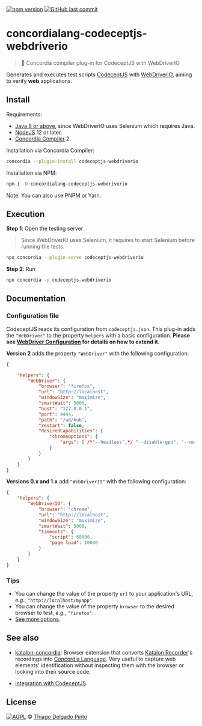 [![npm version](https://img.shields.io/npm/v/concordialang-codeceptjs-webdriverio.svg?style=for-the-badge&color=green&label=NPM)](https://badge.fury.io/js/concordialang-codeceptjs-webdriverio)
[![GitHub last commit](https://img.shields.io/github/last-commit/thiagodp/concordialang-codeceptjs-webdriverio.svg?style=for-the-badge)](https://github.com/thiagodp/concordialang-codeceptjs-webdriverio/releases)


# concordialang-codeceptjs-webdriverio

> 🔌 Concordia compiler plug-in for CodeceptJS with WebDriverIO

Generates and executes test scripts [CodeceptJS](https://codecept.io) with [WebDriverIO](http://webdriver.io), aiming to verify **web** applications.

## Install

Requirements:

- [Java 8 or above](https://www.java.com/download/), since WebDriverIO uses Selenium which requires Java.
- [NodeJS](https://nodejs.org/) 12 or later.
- [Concordia Compiler](https://concordialang.org) 2.


Installation via Concordia Compiler:

```bash
concordia --plugin-install codeceptjs-webdriverio
```

Installation via NPM:

```bash
npm i -D concordialang-codeceptjs-webdriverio
```

Note: You can also use PNPM or Yarn.


## Execution

**Step 1**: Open the testing server

> Since WebDriverIO uses Selenium, it requires to start Selenium before running the tests.

```bash
npx concordia --plugin-serve codeceptjs-webdriverio
```
**Step 2**: Run

```bash
npx concordia -p codeceptjs-webdriverio
```

## Documentation

### Configuration file

CodeceptJS reads its configuration from `codeceptjs.json`. This plug-in adds the `"WebDriver"` to the property `helpers` with a basic configuration. **Please see [WebDriver Configuration](https://codecept.io/helpers/WebDriver/#configuration) for details on how to extend it.**

**Version 2** adds the property `"WebDriver"` with the following configuration:

```json
{

	"helpers": {
		"WebDriver": {
			"browser": "firefox",
			"url": "http://localhost",
			"windowSize": "maximize",
			"smartWait": 5000,
			"host": "127.0.0.1",
      		"port": 4444,
			"path": "/wd/hub",
      		"restart": false,
			"desiredCapabilities": {
        		"chromeOptions": {
          			"args": [ /*"--headless",*/ "--disable-gpu", "--no-sandbox" ]
        		}
      		}
		}
	}
}
```

**Versions 0.x and 1.x** add `"WebDriverIO"` with the following configuration:

```json
{
	"helpers": {
		"WebDriverIO": {
			"browser": "chrome",
			"url": "http://localhost",
			"windowSize": "maximize",
			"smartWait": 5000,
			"timeouts": {
				"script": 60000,
				"page load": 10000
			}
		}
	}
}
```

### Tips

- You can change the value of the property `url` to your application's URL, *e.g.*, `"http://localhost/myapp"`.
- You can change the value of the property `browser` to the desired browser to test, *e.g.*, `"firefox"`.
- [See more options](https://codecept.io/helpers/WebDriver/#webdriver).


## See also

- [katalon-concordia](https://github.com/thiagodp/katalon-concordia): Browser extension that converts [Katalon Recorder](https://chrome.google.com/webstore/detail/katalon-recorder-selenium/ljdobmomdgdljniojadhoplhkpialdid)'s recordings into [Concordia Language](https://concordialang.org). Very useful to capture web elements' identification without inspecting them with the browser or looking into their source code.

- [Integration with CodeceptJS](https://github.com/thiagodp/concordialang-codeceptjs-core#documentation).


## License

[![AGPL](https://www.gnu.org/graphics/agplv3-88x31.png)](LICENSE.txt) © [Thiago Delgado Pinto](https://github.com/thiagodp)
